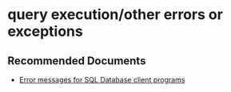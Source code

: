<properties
	pageTitle="query execution/other errors or exceptions"
	description="query execution/other errors or exceptions"
	service="microsoft.sql"
	resource="servers"
	authors="aashu"
	displayOrder=""
	selfHelpType="generic"
	supportTopicIds="31980429"
	resourceTags=""
	productPesIds="13491"
	cloudEnvironments="public"
	articleId="807c0bd9-f6e8-4144-ab95-9e11b6df3f83"
/>

# query execution/other errors or exceptions

## **Recommended Documents**

* [Error messages for SQL Database client programs](https://azure.microsoft.com/documentation/articles/sql-database-develop-error-messages/)
